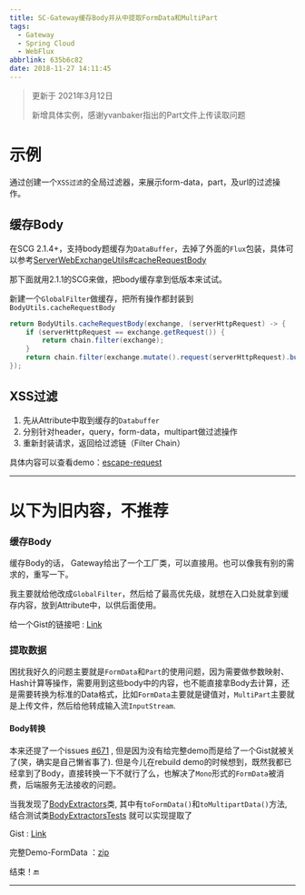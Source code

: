 ```yaml
---
title: SC-Gateway缓存Body并从中提取FormData和MultiPart
tags:
  - Gateway
  - Spring Cloud
  - WebFlux
abbrlink: 635b6c82
date: 2018-11-27 14:11:45
---
```


> 更新于 2021年3月12日
>
> 新增具体实例，感谢yvanbaker指出的Part文件上传读取问题

# 示例

通过创建一个`XSS过滤`的全局过滤器，来展示form-data，part，及url的过滤操作。

## 缓存Body

在SCG 2.1.4+，支持body题缓存为`DataBuffer`，去掉了外面的`Flux`包装，具体可以参考[ServerWebExchangeUtils#cacheRequestBody](https://github.com/spring-cloud/spring-cloud-gateway/blob/eb9611a58a46a50a3a330c213a13965854c52deb/spring-cloud-gateway-server/src/main/java/org/springframework/cloud/gateway/support/ServerWebExchangeUtils.java#L332)

那下面就用2.1.1的SCG来做，把body缓存拿到低版本来试试。

新建一个`GlobalFilter`做缓存，把所有操作都封装到`BodyUtils.cacheRequestBody`

```java
return BodyUtils.cacheRequestBody(exchange, (serverHttpRequest) -> {
    if (serverHttpRequest == exchange.getRequest()) {
        return chain.filter(exchange);
    }
    return chain.filter(exchange.mutate().request(serverHttpRequest).build());
});
```

## XSS过滤

1. 先从Attribute中取到缓存的`Databuffer`
2. 分别针对header，query，form-data，multipart做过滤操作
3. 重新封装请求，返回给过滤链（Filter Chain）

具体内容可以查看demo：[escape-request](https://gsealy.coding.net/public/escape-request/escape-request/git/files)

----

# 以下为旧内容，不推荐

### 缓存Body

缓存Body的话， Gateway给出了一个工厂类，可以直接用。也可以像我有别的需求的，重写一下。

我主要就给他改成`GlobalFilter`，然后给了最高优先级，就想在入口处就拿到缓存内容，放到Attribute中，以供后面使用。

给一个Gist的链接吧 : [Link](https://gist.github.com/Gsealy/a468da7d36a65de9f5b959f2b20f0bca)

### 提取数据

困扰我好久的问题主要就是`FormData`和`Part`的使用问题，因为需要做参数映射、Hash计算等操作，需要用到这些body中的内容，也不能直接拿Body去计算，还是需要转换为标准的Data格式，比如`FormData`主要就是键值对，`MultiPart`主要就是上传文件，然后给他转成输入流`InputStream`.

#### Body转换

本来还提了一个issues [#671](https://github.com/spring-cloud/spring-cloud-gateway/issues/671) , 但是因为没有给完整demo而是给了一个Gist就被关了(笑，确实是自己懒省事了). 但是今儿在rebuild demo的时候想到，既然我都已经拿到了Body，直接转换一下不就行了么，也解决了`Mono`形式的`FormData`被消费，后端服务无法接收的问题。

当我发现了[BodyExtractors](https://github.com/spring-projects/spring-framework/blob/a5339d71eae50e2cb6e572d52a823a26d1d103f1/spring-webflux/src/main/java/org/springframework/web/reactive/function/BodyExtractors.java)类, 其中有`toFormData()`和`toMultipartData()`方法, 结合测试类[BodyExtractorsTests](https://github.com/spring-projects/spring-framework/blob/cfb1ed1009bebe7d7fbb10908dbdbf3bae934548/spring-webflux/src/test/java/org/springframework/web/reactive/function/BodyExtractorsTests.java) 就可以实现提取了

Gist : [Link](https://gist.github.com/Gsealy/1450a0df67a80d56b6b430627af5a4ac)

完整Demo-FormData ：[zip](https://github.com/Gsealy/SignatureTest/raw/master/datademo.zip)

结束！🔚

------

